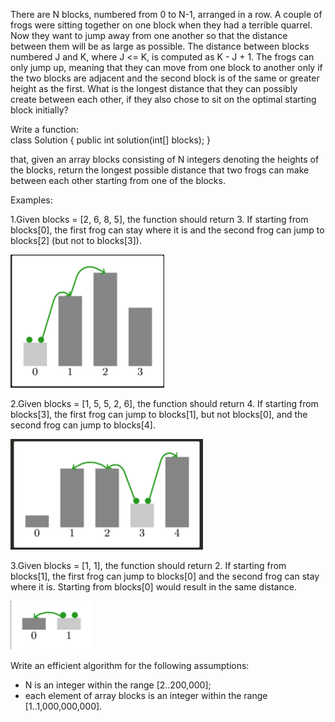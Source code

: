 There are N blocks, numbered from 0 to N-1, arranged in a row.
A couple of frogs were sitting together on one block when they had a terrible quarrel.
Now they want to jump away from one another so that the distance between them will be as large as possible.
The distance between blocks numbered J and K, where J <= K, is computed as K - J + 1.
The frogs can only jump up, meaning that they can move from one block to another only if the two blocks are adjacent and
the second block is of the same or greater height as the first.
What is the longest distance that they can possibly create between each other, if they also chose to sit on the optimal
starting block initially?

Write a function:  
class Solution { public int solution(int[] blocks); }

that, given an array blocks consisting of N integers denoting the heights of the blocks, return the longest possible
distance that two frogs can make between each other starting from one of the blocks.

Examples:

1.Given blocks = [2, 6, 8, 5], the function should return 3. If starting from blocks[0], the first frog can stay where
it is and the second frog can jump to blocks[2] (but not to blocks[3]).

![This is an image](a.png)

2.Given blocks = [1, 5, 5, 2, 6], the function should return 4. If starting from blocks[3], the first frog can jump to
blocks[1], but not blocks[0], and the second frog can jump to blocks[4].

![This is an image](b.png)

3.Given blocks = [1, 1], the function should return 2. If starting from blocks[1], the first frog can jump to blocks[0]
and the second frog can stay where it is. Starting from blocks[0] would result in the same distance.

![This is an image](c.png)

Write an efficient algorithm for the following assumptions:

- N is an integer within the range [2..200,000];
- each element of array blocks is an integer within the range [1..1,000,000,000].




